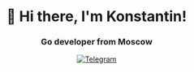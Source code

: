 <div id="header" align="center">
  <h1>👋 Hi there, I'm Konstantin!</h1>
  <h3>Go developer from Moscow</h3>
</div>
<div id="socials" align="center">
<a href="https://t.me/Kosnstantin_Savin">
<img src="https://img.shields.io/badge/Telegram-blue?style=for-the-badge&logo=telegram&logoColor=white" alt="Telegram"/>
</a>
</div>

<!--
**KonstantinSavin/KonstantinSavin** is a ✨ _special_ ✨ repository because its `README.md` (this file) appears on your GitHub profile.

Here are some ideas to get you started:

- 🔭 I’m currently working on ...
- 🌱 I’m currently learning Go, PostgreSQL
- 💬 Ask me about ...
- 📫 How to reach me: ...
- 😄 Pronouns: ..
- ⚡ Fun fact: ...
-->
